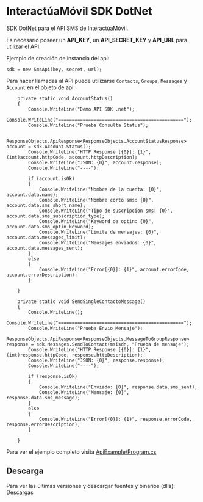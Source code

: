 InteractúaMóvil SDK DotNet
==========================

SDK DotNet para el API SMS de InteractúaMóvil.

Es necesario poseer un **API_KEY**, un **API_SECRET_KEY** y **API_URL**
para utilizar el API.

Ejemplo de creación de instancia del api:
       
    sdk = new SmsApi(key, secret, url);

Para hacer llamadas al API puede utilizarse `Contacts`, `Groups`, `Messages` y
`Account` en el objeto de api:

        private static void AccountStatus()
        {
            Console.WriteLine("Demo API SDK .net");
            Console.WriteLine("==============================================");
            Console.WriteLine("Prueba Consulta Status");

            ResponseObjects.ApiResponse<ResponseObjects.AccountStatusResponse> account = sdk.Account.Status();
            Console.WriteLine("HTTP Response [{0}]: {1}", (int)account.httpCode, account.httpDescription);
            Console.WriteLine("JSON: {0}", account.response);
            Console.WriteLine("----");

            if (account.isOk)
            {
                Console.WriteLine("Nombre de la cuenta: {0}", account.data.name);
                Console.WriteLine("Nombre corto sms: {0}", account.data.sms_short_name);
                Console.WriteLine("Tipo de suscripcion sms: {0}", account.data.sms_subscription_type);
                Console.WriteLine("Keyword de optin: {0}", account.data.sms_optin_keyword);
                Console.WriteLine("Limite de mensajes: {0}", account.data.messages_limit);
                Console.WriteLine("Mensajes enviados: {0}", account.data.messages_sent);
            }
            else
            {
                Console.WriteLine("Error[{0}]: {1}", account.errorCode, account.errorDescription);
            }

        }                

        private static void SendSingleContactoMessage()
        {
            Console.WriteLine();
            Console.WriteLine("==============================================");
            Console.WriteLine("Prueba Envio Mensaje");
            ResponseObjects.ApiResponse<ResponseObjects.MessageToGroupResponse> response = sdk.Messages.SendToContact(msisdn, "Prueba de mensaje");
            Console.WriteLine("HTTP Response [{0}]: {1}", (int)response.httpCode, response.httpDescription);
            Console.WriteLine("JSON: {0}", response.response);
            Console.WriteLine("----");

            if (response.isOk)
            {
                Console.WriteLine("Enviado: {0}", response.data.sms_sent);
                Console.WriteLine("Mensaje: {0}", response.data.sms_message);
            }
            else
            {
                Console.WriteLine("Error[{0}]: {1}", response.errorCode, response.errorDescription);
            }

        }

Para ver el ejemplo completo visita [ApiExample/Program.cs](https://github.com/interactuamovil/im-contactosms-sdk-dotnet/blob/master/sdk/ApiExample/Program.cs)

Descarga
--------
Para ver las últimas versiones y descargar fuentes y binarios (dlls): [Descargas](https://github.com/interactuamovil/im-contactosms-sdk-dotnet/releases)


